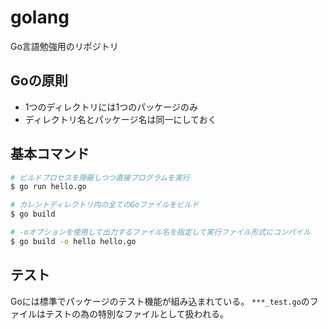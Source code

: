 # golang
Go言語勉強用のリポジトリ

## Goの原則
- 1つのディレクトリには1つのパッケージのみ
- ディレクトリ名とパッケージ名は同一にしておく

## 基本コマンド
```bash
# ビルドプロセスを隠蔽しつつ直接プログラムを実行
$ go run hello.go

# カレントディレクトリ内の全てのGoファイルをビルド
$ go build

# -oオプションを使用して出力するファイル名を指定して実行ファイル形式にコンパイル
$ go build -o hello hello.go
```

## テスト
Goには標準でパッケージのテスト機能が組み込まれている。
`***_test.go`のファイルはテストの為の特別なファイルとして扱われる。

